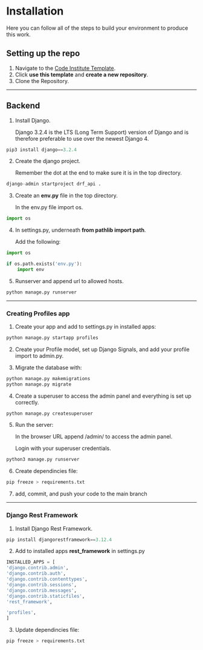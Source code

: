 # Installation

Here you can follow all of the steps to build your environment to produce this work. 

## Setting up the repo

1. Navigate to the [Code Institute Template](https://github.com/Code-Institute-Org/ci-full-template).
2. Click **use this template** and **create a new repository**.
3. Clone the Repository.

---

## Backend

1. Install Django.

    Django 3.2.4 is the LTS (Long Term Support) version of Django and is therefore preferable to use over the newest Django 4.

```python
pip3 install django==3.2.4
```

2. Create the django project.

    Remember the dot at the end to make sure it is in the top directory.

```python
django-admin startproject drf_api .
```

3. Create an **env.py** file in the top directory.

    In the env.py file import os.

```python
import os 

```

4. In settings.py, underneath **from pathlib import path**.

    Add the following:

```python
import os

if os.path.exists('env.py'):
    import env
```

5. Runserver and append url to allowed hosts.

```python
python manage.py runserver
```

---

### Creating Profiles app

1. Create your app and add to settings.py in installed apps:

```python
python manage.py startapp profiles
```

2. Create your Profile model, set up Django Signals, and add your profile import to admin.py.

3. Migrate the database with:

```python
python manage.py makemigrations
python manage.py migrate
```

4. Create a superuser to access the admin panel and everything is set up correctly.

```python
python manage.py createsuperuser
```

5. Run the server:

    In the browser URL append /admin/ to access the admin panel.

    Login with your superuser credentials.

```python 
python3 manage.py runserver
```

6. Create dependincies file:

```python
pip freeze > requirements.txt
```

7. add, commit, and push your code to the main branch

---

### Django Rest Framework

1. Install Django Rest Framework.

```python
pip install djangorestframework==3.12.4
```

2. Add to installed apps **rest_framework** in settings.py

```python
INSTALLED_APPS = [
'django.contrib.admin',
'django.contrib.auth',
'django.contrib.contenttypes',
'django.contrib.sessions',
'django.contrib.messages',
'django.contrib.staticfiles',
'rest_framework',

'profiles',
]
```

3. Update dependincies file:

```python
pip freeze > requirements.txt
```
